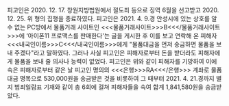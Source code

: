 피고인은 2020. 12. 17. 창원지방법원에서 절도죄 등으로 징역 6월을 선고받고 2020. 12. 25. 위 형의 집행을 종료하였다.
피고인은 2021. 4. 9.경 안성시에 있는 상호를 알 수 없는 PC방에서 물품거래 사이트인 <<<물품거래사이트>>>B<<</물품거래사이트>>>에 ‘아이폰11 프로맥스를 판매한다'는 글을 게시한 후 이를 보고 연락해 온 피해자 <<<내국인이름>>>C<<</내국인이름>>>에게 "물품대금을 먼저 송금하면 물품을 보내 주겠다"라고 말하였다.
그러나 사실 피고인은 피해자로부터 돈을 받더라도 피해자에게 물품을 보내 줄 의사나 능력이 없었다.
피고인은 위와 같이 피해자를 기망하여 이에 속은 피해자로부터 같은 날 피고인 명의의 <<<은행>>>RA<<</은행>>> 계좌로 물품대금 명목으로 530,000원을 송금받은 것을 비롯하여 그 때부터 2021. 4. 21.경까지 별지 범죄일람표 기재와 같이 총 6회에 걸쳐 피해자들을 속여 합계 1,841,580원을 송금받았다.